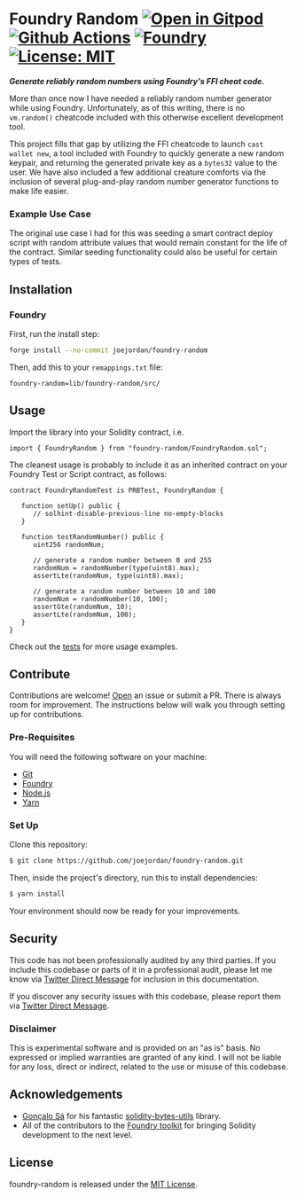 # Foundry Random [![Open in Gitpod][gitpod-badge]][gitpod] [![Github Actions][gha-badge]][gha] [![Foundry][foundry-badge]][foundry] [![License: MIT][license-badge]][license]

[gitpod]: https://gitpod.io/#https://github.com/joejordan/foundry-random
[gitpod-badge]: https://img.shields.io/badge/Gitpod-Open%20in%20Gitpod-FFB45B?logo=gitpod
[gha]: https://github.com/joejordan/foundry-random/actions
[gha-badge]: https://github.com/joejordan/foundry-random/actions/workflows/ci.yml/badge.svg
[foundry]: https://getfoundry.sh/
[foundry-badge]: https://img.shields.io/badge/Built%20with-Foundry-FFDB1C.svg
[license]: https://opensource.org/licenses/MIT
[license-badge]: https://img.shields.io/badge/License-MIT-blue.svg

***Generate reliably random numbers using Foundry's FFI cheat code.***

More than once now I have needed a reliably random number generator while using Foundry. Unfortunately, as of this writing, there is no `vm.random()` cheatcode included with this otherwise excellent development tool.

This project fills that gap by utilizing the FFI cheatcode to launch `cast wallet new`, a tool included with Foundry to quickly generate a new random keypair, and returning the generated private key as a `bytes32` value to the user. We have also included a few additional creature comforts via the inclusion of several plug-and-play random number generator functions to make life easier.

### Example Use Case

The original use case I had for this was seeding a smart contract deploy script with random attribute values that would remain constant for the life of the contract. Similar seeding functionality could also be useful for certain types of tests.

## Installation

### Foundry

First, run the install step:

```sh
forge install --no-commit joejordan/foundry-random
```

Then, add this to your `remappings.txt` file:

```text
foundry-random=lib/foundry-random/src/
```

## Usage

Import the library into your Solidity contract, i.e.

```solidity
import { FoundryRandom } from "foundry-random/FoundryRandom.sol";
```

The cleanest usage is probably to include it as an inherited contract on your Foundry Test or Script contract, as follows:


```solidity
contract FoundryRandomTest is PRBTest, FoundryRandom {

   function setUp() public {
      // solhint-disable-previous-line no-empty-blocks
   }

   function testRandomNumber() public {
      uint256 randomNum;
      
      // generate a random number between 0 and 255
      randomNum = randomNumber(type(uint8).max);
      assertLte(randomNum, type(uint8).max);

      // generate a random number between 10 and 100
      randomNum = randomNumber(10, 100);
      assertGte(randomNum, 10);
      assertLte(randomNum, 100);
   }
}

```

Check out the [tests](https://github.com/joejordan/foundry-random/blob/main/test/FoundryRandom.t.sol) for more usage examples.

## Contribute

Contributions are welcome! [Open](https://github.com/joejordan/foundry-random/issues/new) an issue or submit a PR. There is always room for improvement. The instructions below will walk you through setting up for contributions.

### Pre-Requisites

You will need the following software on your machine:

- [Git](https://git-scm.com/downloads)
- [Foundry](https://github.com/foundry-rs/foundry)
- [Node.js](https://nodejs.org/en/download/)
- [Yarn](https://yarnpkg.com/)

### Set Up

Clone this repository:

```bash
$ git clone https://github.com/joejordan/foundry-random.git
```

Then, inside the project's directory, run this to install dependencies:

```bash
$ yarn install
```

Your environment should now be ready for your improvements.

## Security

This code has not been professionally audited by any third parties. If you include this codebase or parts of it in a professional audit, please let me know via [Twitter Direct Message](https://twitter.com/JJordan) for inclusion in this documentation.

If you discover any security issues with this codebase, please report them via [Twitter Direct Message](https://twitter.com/JJordan).

### Disclaimer

This is experimental software and is provided on an "as is" basis. No expressed or implied warranties are granted of any kind. I will not be liable for any loss, direct or indirect, related to the use or misuse of this codebase.

## Acknowledgements

- [Gonçalo Sá](https://twitter.com/GNSPS) for his fantastic [solidity-bytes-utils](https://github.com/GNSPS/solidity-bytes-utils) library.
- All of the contributors to the [Foundry toolkit](https://github.com/foundry-rs/foundry) for bringing Solidity development to the next level.

## License

foundry-random is released under the [MIT License](./LICENSE.md).
